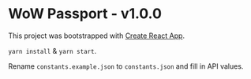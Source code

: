 # WoW Passport - v1.0.0

This project was bootstrapped with [Create React App](https://github.com/facebookincubator/create-react-app).

`yarn install` & `yarn start`.

Rename `constants.example.json` to `constants.json` and fill in API values.
